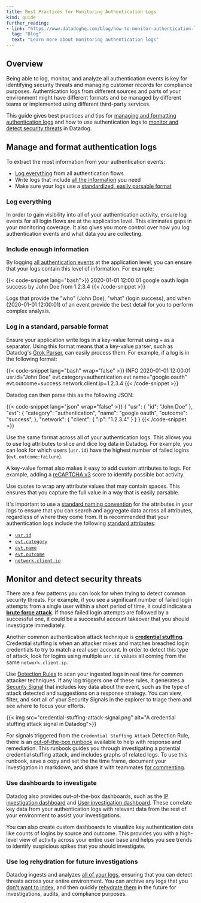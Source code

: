```yaml
---
title: Best Practices for Monitoring Authentication Logs
kind: guide
further_reading:
- link: "https://www.datadoghq.com/blog/how-to-monitor-authentication-logs/"
  tag: "Blog"
  text: "Learn more about monitoring authentication logs"
---
```


## Overview

Being able to log, monitor, and analyze all authentication events is key for identifying security threats and managing customer records for compliance purposes. Authentication logs from different sources and parts of your environment might have different formats and be managed by different teams or implemented using different third-party services.

This guide gives best practices and tips for [managing and formatting authentication logs](#manage-and-format-authentication-logs) and how to use authentication logs to [monitor and detect security threats](#monitor-and-detect-security-threats) in Datadog.

## Manage and format authentication logs

To extract the most information from your authentication events:

- [Log everything](#log-everything) from all authentication flows
- Write logs that include [all the information](#include-enough-information) you need
- Make sure your logs use a [standardized, easily parsable format](#log-in-a-standard-parsable-format)

### Log everything

In order to gain visibility into all of your authentication activity, ensure log events for all login flows are at the application level. This eliminates gaps in your monitoring coverage. It also gives you more control over how you log authentication events and what data you are collecting.

### Include enough information

By logging [all authentication events](#log-everything) at the application level, you can ensure that your logs contain this level of information. For example:

{{< code-snippet lang="bash">}}
2020-01-01 12:00:01 google oauth login success by John Doe from 1.2.3.4
{{< /code-snippet >}}

Logs that provide the "who" (John Doe), "what" (login success), and when (2020-01-01 12:00:01) of an event provide the best detail for you to perform complex analysis.

### Log in a standard, parsable format

Ensure your application write logs in a key-value format using `=` as a separator. Using this format means that a key-value parser, such as Datadog's [Grok Parser][1], can easily process them. For example, if a log is in the following format:

{{< code-snippet lang="bash" wrap="false"  >}}
INFO 2020-01-01 12:00:01 usr.id="John Doe" evt.category=authentication evt.name="google oauth" evt.outcome=success network.client.ip=1.2.3.4
{{< /code-snippet >}}

Datadog can then parse this as the following JSON:

{{< code-snippet lang="json" wrap="false"  >}}
{
  "usr": {
    "id": "John Doe"
  },
  "evt": {
    "category": "authentication",
    "name": "google oauth",
    "outcome": "success",
  },
  "network": {
    "client": {
      "ip": "1.2.3.4"
    }
  }
}
{{< /code-snippet >}}

Use the same format across all of your authentication logs. This allows you to use log attributes to slice and dice log data in Datadog. For example, you can look for which users (`usr.id`) have the highest number of failed logins (`evt.outcome:failure`).

A key-value format also makes it easy to add custom attributes to logs. For example, adding a [reCAPTCHA v3][2] score to identify possible bot activity.

Use quotes to wrap any attribute values that may contain spaces. This ensures that you capture the full value in a way that is easily parsable.

It's important to use a [standard naming convention][3] for the attributes in your logs to ensure that you can search and aggregate data across all attributes, regardless of where they come from. It is recommended that your authentication logs include the following [standard attributes][4]:

- [`usr.id`](#usrid)
- [`evt.category`](#evtcategory)
- [`evt.name`](#evtname)
- [`evt.outcome`](#evtoutcome)
- [`network.client.ip`](#networkclientip)

## Monitor and detect security threats

There are a few patterns you can look for when trying to detect common security threats. For example, if you see a significant number of failed login attempts from a single user within a short period of time, it could indicate a [**brute force attack**][5]. If those failed login attempts are followed by a successful one, it could be a successful account takeover that you should investigate immediately.

Another common authentication attack technique is [**credential stuffing**][6]. Credential stuffing is when an attacker mixes and matches breached login credentials to try to match a real user account. In order to detect this type of attack, look for logins using multiple `usr.id` values all coming from the same `network.client.ip`.

Use [Detection Rules][7] to scan your ingested logs in real time for common attacker techniques. If any log triggers one of these rules, it generates a [Security Signal][8] that includes key data about the event, such as the type of attack detected and suggestions on a response strategy. You can view, filter, and sort all of your Security Signals in the explorer to triage them and see where to focus your efforts.

{{< img src="credential-stuffing-attack-signal.png" alt="A credential stuffing attack signal in Datadog">}}

For signals triggered from the `Credential Stuffing Attack` Detection Rule, there is an [out-of-the-box runbook][9] available to help with response and remediation. This runbook guides you through investigating a potential credential stuffing attack, and includes graphs of related logs. To use this runbook, save a copy and set the the time frame, document your investigation in markdown, and share it with teammates [for commenting][10].

### Use dashboards to investigate

Datadog also provides out-of-the-box dashboards, such as the [IP investigation dashboard][11] and [User investigation dashboard][12]. These correlate key data from your authentication logs with relevant data from the rest of your environment to assist your investigations.

You can also create custom dashboards to visualize key authentication data like counts of logins by source and outcome. This provides you with a high-level view of activity across your entire user base and helps you see trends to identify suspicious spikes that you should investigate.

### Use log rehydration for future investigations

Datadog ingests and analyzes [all of your logs][13], ensuring that you can detect threats across your entire environment. You can archive any logs that you [don't want to index][14], and then quickly [rehydrate them][15] in the future for investigations, audits, and compliance purposes.

[1]: https://docs.datadoghq.com/logs/processing/parsing/?tab=matcher#key-value-or-logfmt
[2]: https://developers.google.com/recaptcha/docs/v3
[3]: https://www.datadoghq.com/blog/logs-standard-attributes/
[4]: https://docs.datadoghq.com/logs/processing/attributes_naming_convention/
[5]: https://app.datadoghq.com/security/configuration/rules?query=brute%20force%20attack&sort=rule
[6]: https://app.datadoghq.com/security/configuration/rules?query=credential%20stuffing%20attack&sort=rule
[7]: https://docs.datadoghq.com/security_monitoring/default_rules/
[8]: https://docs.datadoghq.com/security_monitoring/explorer
[9]: https://app.datadoghq.com/notebook/credentialstuffingrunbook
[10]: https://docs.datadoghq.com/notebooks/#commenting
[11]: https://app.datadoghq.com/screen/integration/security-monitoring-ip-investigation
[12]: https://app.datadoghq.com/screen/integration/security-monitoring-user-investigation
[13]: https://www.datadoghq.com/blog/logging-without-limits/
[14]: https://docs.datadoghq.com/logs/indexes/#exclusion-filters
[15]: https://www.datadoghq.com/blog/efficient-log-rehydration-with-datadog/
